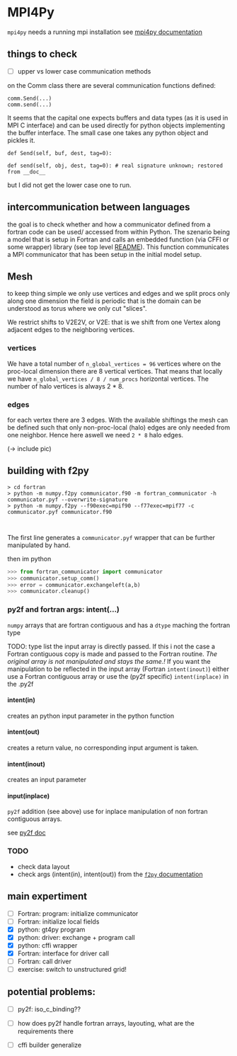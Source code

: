 # MPI4Py
`mpi4py` needs a running mpi installation
see [mpi4py documentation](https://mpi4py.readthedocs.io/en/stable/)


## things to check
- [ ] upper vs lower case communication methods

on the Comm class there are several communication functions defined:
```
comm.Send(...)
comm.send(...)
```

It seems that the capital one expects buffers and data types (as it is used in MPI C interface) and can be used directly for python objects
implementing the buffer interface. The small case one takes any python object and pickles it.

```commandline
def Send(self, buf, dest, tag=0):
    
def send(self, obj, dest, tag=0): # real signature unknown; restored from __doc__
```
but I did not get the lower case one to run.

## intercommunication between languages
the goal is to check whether and how a communicator defined from a fortran code can be used/ accessed from within 
Python. The szenario being a model that is setup in Fortran and calls an embedded function (via CFFI or some wrapper)
library (see top level [README](../../README.md)). This function communicates a MPI communicator that has been setup
in the initial model setup.


## Mesh
to keep thing simple we only use vertices and edges and we split procs only along one dimension
the field is periodic that is the domain can be understood as torus where we only cut "slices".

We restrict shifts to V2E2V, or V2E: that is we shift from one Vertex along adjacent edges to the neighboring vertices. 
### vertices
We have a total number of `n_global_vertices = 96` vertices where on the proc-local dimension there are 8 vertical vertices.
That means that locally we have `n_global_vertices / 8 / num_procs` horizontal vertices. The number of halo vertices is always 2 * 8.

### edges
for each vertex there are 3 edges. With the available shiftings the mesh can be defined such that only non-proc-local (halo) edges are only needed from one neighbor.
Hence here aswell we need `2 * 8` halo edges.

(-> include pic)


## building with f2py

```commandline
> cd fortran
> python -m numpy.f2py communicator.f90 -m fortran_communicator -h communicator.pyf --overwrite-signature
> python -m numpy.f2py --f90exec=mpif90 --f77exec=mpif77 -c communicator.pyf communicator.f90

 
```
The first line generates a `communicator.pyf` 
wrapper that can be further manipulated by hand.

then im python

```python
>>> from fortran_communicator import communicator
>>> communicator.setup_comm()
>>> error = communicator.exchangeleft(a,b)
>>> communicator.cleanup()
```

### py2f and fortran args: intent(...)
`numpy` arrays that are fortran contiguous and has a `dtype` maching the fortran type

TODO: type list
the input array is directly passed. If this i not the case a Fortran contiguous copy is made and
passed to the Fortran routine. *The original array is not manipulated and stays the same.!*
If you want the manipulation to be reflected in the input array 
(Fortran `intent(inout)`) either use a Fortran contiguous array or use the (py2f specific)
`intent(inplace)` in the .py2f

#### intent(in)
creates an python input parameter in the python function
#### intent(out)
creates a return value, no corresponding input argument is taken. 
#### intent(inout)
creates an input parameter
#### input(inplace)
`py2f` addition (see above) use for inplace manipulation of non fortran contiguous arrays.

see [py2f doc](https://numpy.org/doc/stable/f2py/f2py.getting-started.html)

### TODO
- check data layout
- check args (intent(in), intent(out)) from the [`f2py` documentation](https://numpy.org/doc/stable/f2py/f2py.getting-started.html)


## main expertiment
- [ ] Fortran: program: initialize communicator
- [ ] Fortran: initialize local fields
- [x] python: gt4py program
- [x] python: driver: exchange + program call
- [x] python: cffi wrapper
- [x] Fortran: interface for driver call
- [ ] Fortran: call driver
- [ ] exercise: switch to unstructured grid!

## potential problems:
 - [ ] py2f: iso_c_binding??
 - [ ] how does py2f handle fortran arrays, layouting, what are the requirements there
 - [ ] cffi builder generalize


